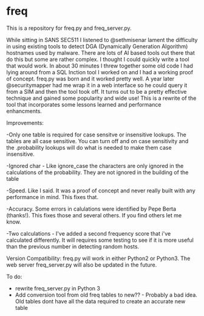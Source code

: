 # freq
This is a repository for freq.py and freq_server.py.

While sitting in SANS SEC511 I listened to @sethmisenar lament the difficulty in using existing tools to detect DGA (Dynamically Generation Algorithm) hostnames used by malware.  There are lots of AI based tools out there that do this but some are rather complex. I thought I could quickly write a tool that would work.  In about 30 minutes I threw together some old code I had lying around from a SQL Inction tool I worked on and I had a working proof of concept.  freq.py was born and it worked pretty well.  A year later @securitymapper had me wrap it in a web interface so he could query it from a SIM and then the tool took off.  It turns out to be a pretty effective technique and gained some popularity and wide use!   This is a rewrite of the tool that incorporates some lessons learned and performance enhancments.


Improvements:

-Only one table is required for case sensitve or insensitive lookups. The tables are all case sensitive.  You can turn off and on case sensitivity and the .probability lookups will do what is needed to make them case insensitive.

-Ignored char - Like ignore_case the characters are only ignored in the calculations of the probability. They are not ignored in the building of the table

-Speed.  Like I said.  It was a proof of concept and never really built with any performance in mind.  This fixes that.

-Accuracy.  Some errors in calulations were identified by Pepe Berta (thanks!).  This fixes those and several others.  If you find others let me know. 

-Two calculations - I've added a second frequency score that i've calculated differently.  It will requires some testing to see if it is more useful than the previous number in detecting random hosts.

Version Compatibility: freq.py will work in either Python2 or Python3.  The web server freq_server.py will also be updated in the future.


To do:
- rewrite freq_server.py in Python 3
- Add conversion tool from old freq tables to new?? - Probably a bad idea. Old tables dont have all the data required to create an accurate new table


